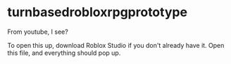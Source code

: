 # turnbasedrobloxrpgprototype
From youtube, I see?

To open this up, download Roblox Studio if you don't already have it. Open this file, and everything should pop up.
